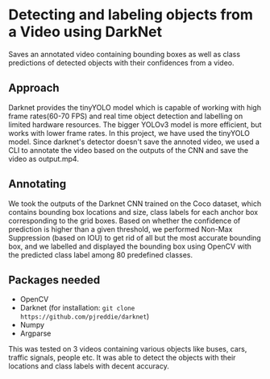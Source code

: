 # Detecting and labeling objects from a Video using DarkNet

Saves an annotated video containing bounding boxes as well as class predictions of detected objects with their confidences from a video.

## Approach

Darknet provides the tinyYOLO model which is capable of working with high frame rates(60-70 FPS) and real time object detection and labelling on limited hardware resources. The bigger YOLOv3 model is more efficient, but works with lower frame rates. In this project, we have used the tinyYOLO model. Since darknet's detector doesn't save the annoted video, we used a CLI to annotate the video based on the outputs of the CNN and save the video as output.mp4.

## Annotating

We took the outputs of the Darknet CNN trained on the Coco dataset, which contains bounding box locations and size, class labels for each anchor box corresponding to the grid boxes. Based on whether the confidence of prediction is higher than a given threshold, we performed Non-Max Suppression (based on IOU) to get rid of all but the most accurate bounding box, and we labelled and displayed the bounding box using OpenCV with the predicted class label among 80 predefined classes.

## Packages needed

- OpenCV
- Darknet (for installation: `git clone https://github.com/pjreddie/darknet`)
- Numpy
- Argparse

This was tested on 3 videos containing various objects like buses, cars, traffic signals, people etc. It was able to detect the objects with their locations and class labels with decent accuracy.
 


